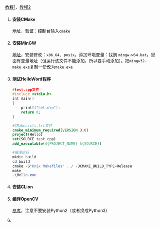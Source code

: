 [教程1](https://blog.csdn.net/JohnJim0/article/details/81842249)、[教程2](https://www.cnblogs.com/herelsp/p/8679200.html#_label2)

1. #### 安装CMake

   [地址](https://cmake.org/download/)，验证：控制台输入`cmake`

2. #### 安装MinGW

   [地址](https://sourceforge.net/projects/mingw-w64/)，安装修改：`x86_64`、`posix`。添加环境变量：找到 `mingw-w64.bat`，里面有变量地址（但运行该文件不能添加，所以要手动添加）。把`mingw32-make.exe`复制一份改为`make.exe`

3. #### 测试HelloWord程序

   ```cpp
   #test.cpp文件
   #include <stdio.h>
   int main()
   {
       printf("hello\n");
       return 0;
   }
   ```

   ```cmake
   #CMakeLists.txt文件
   cmake_minimum_required(VERSION 3.0)
   project(Hello)
   set(SOURCE test.cpp)
   add_executable(${PROJECT_NAME} ${SOURCE})
   ```

   ```powershell
   #编译运行
   mkdir build
   cd build
   cmake -G"Unix Makefiles" ../ -DCMAKE_BUILD_TYPE=Release
   make
   .\Hello.exe
   ```

4. #### 安装CLion

   

5. #### 编译OpenCV

   [参考](https://blog.csdn.net/u010798503/article/details/88065863)，注意不要安装Python2（或者换成Python3）

6. 